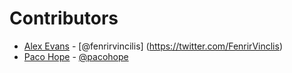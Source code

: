 Contributors
============

* [Alex Evans](https://github.com/fenrirvinclis) - [@fenrirvincilis] (https://twitter.com/FenrirVinclis)
* [Paco Hope](https://github.com/pacohope) - [@pacohope](https://twitter.com/pacohope)
